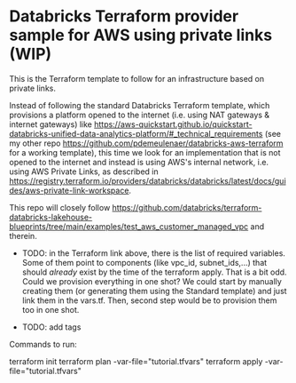 # Databricks Terraform provider sample for AWS using private links (WIP)

This is the Terraform template to follow for an infrastructure based on private links.

Instead of following the standard Databricks Terraform template, which provisions a platform opened to the internet (i.e. using NAT gateways & internet gateways) like https://aws-quickstart.github.io/quickstart-databricks-unified-data-analytics-platform/#_technical_requirements (see my other repo https://github.com/pdemeulenaer/databricks-aws-terraform for a working template), this time we look for an implementation that is not opened to the internet and instead is using AWS's internal network, i.e. using AWS Private Links, as described in https://registry.terraform.io/providers/databricks/databricks/latest/docs/guides/aws-private-link-workspace.  

This repo will closely follow https://github.com/databricks/terraform-databricks-lakehouse-blueprints/tree/main/examples/test_aws_customer_managed_vpc and therein. 


* TODO: in the Terraform link above, there is the list of required variables. Some of them point to components (like vpc_id, subnet_ids,...) that should *already* exist by the time of the terraform apply. That is a bit odd. Could we provision everything in one shot? We could start by manually creating them (or generating them using the Standard template) and just link them in the vars.tf. Then, second step would be to provision them too in one shot.

* TODO: add tags

Commands to run:

terraform init
terraform plan -var-file="tutorial.tfvars"
terraform apply -var-file="tutorial.tfvars"
